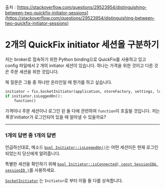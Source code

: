 출처 : [https://stackoverflow.com/questions/29523954/distinguishing-between-two-quickfix-initiator-sessions](https://stackoverflow.com/questions/29523954/distinguishing-between-two-quickfix-initiator-sessions)

# 2개의 QuickFix initiator 세션을 구분하기

저는 broker로 접속하기 위한 Python binding으로 QuickFix를 사용하고 있고 config 파일에서 2 개의 initiator 세션이 있습니다. 하나는 가격을 위한 것이고 다른 것은 주문 세션을 위한 것입니다.

제 질문은 그들 중 하나만 온라인일 때 뭔가를 하고 싶습니다. 

```python
initiator = fix.SocketInitiator(application, storeFactory, settings, logFactory)
if initiator.isLoggedOn():
    function()
```

가격이나 주문 세션이나 로그인 된 둘 다에 관련하여 `function`이 호출될 것입니다. 저는  _특정_ initiator가 로그인되어 있을 때 알아낼 수 있을까요?

---

### 1개의 답변 중 1개의 답변

언급하신대로, 메소드 [`bool Initiator::isLoggedOn()`](https://github.com/quickfix/quickfix/blob/adb936f95e2cc00af21800c5793880564f2b63e2/src/C%2B%2B/Initiator.cpp#L269)는 어떤 세션이든 현재 로그인 되었는지 당신에게 알려줍니다.

특별한 세션을 확인하기 위해 [`bool Initiator::isConnected( const SessionID& sessionID )`](https://github.com/quickfix/quickfix/blob/adb936f95e2cc00af21800c5793880564f2b63e2/src/C%2B%2B/Initiator.cpp#L178)를 사용하세요.

[`SocketInitiator`](https://github.com/quickfix/quickfix/blob/adb936f95e2cc00af21800c5793880564f2b63e2/src/C%2B%2B/SocketInitiator.h#L36) 는 `Initiator`로 부터 이들 둘 다를 상속합니다.
